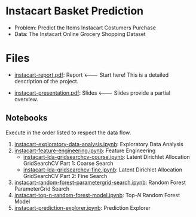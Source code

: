 # Instacart Basket Prediction
* Problem: Predict the Items Instacart Costumers Purchase
* Data: The Instacart Online Grocery Shopping Dataset

# Files
* [instacart-report.pdf](./instacart-report.pdf): Report <--- Start here! This is a detailed description of the project.

* [instacart-presentation.pdf](./instacart-presentation.pdf): Slides <--- Slides provide a partial overview.

## Notebooks
Execute in the order listed to respect the data flow.
1. [instacart-exploratory-data-analysis.ipynb](./instacart-exploratory-data-analysis.ipynb): Exploratory Data Analysis
2. [instacart-feature-engineering.ipynb](./instacart-feature-engineering.ipynb): Feature Engineering
    * [instacart-lda-gridsearchcv-course.ipynb](./instacart-lda-gridsearchcv-course.ipynb): Latent Dirichlet Allocation GridSearchCV Part 1: Coarse Search
    * [instacart-lda-gridsearchcv-fine.ipynb](./instacart-lda-gridsearchcv-fine.ipynb): Latent Dirichlet Allocation GridSearchCV Part 2: Fine Search
3. [instacart-random-forest-parametergrid-search.ipynb](./instacart-random-forest-parametergrid-search.ipynb): Random Forest ParameterGrid Search
4. [instacart-top-n-random-forest-model.ipynb](./instacart-top-n-random-forest-model.ipynb): Top-$N$ Random Forest Model
5. [instacart-prediction-explorer.ipynb](./instacart-prediction-explorer.ipynb): Prediction Explorer
